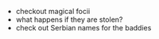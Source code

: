 - checkout magical focii
- what happens if they are stolen?
- check out Serbian names for the baddies